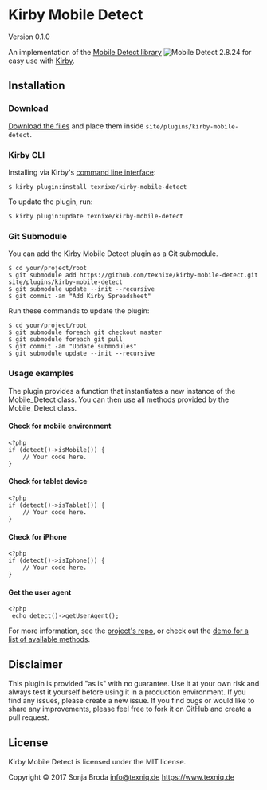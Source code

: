 # Kirby Mobile Detect

Version 0.1.0

An implementation of the [Mobile Detect library](https://github.com/serbanghita/Mobile-Detect) ![Mobile Detect 2.8.24](http://b.repl.ca/v1/Mobile_Detect-2.8.24-green.png) for easy use with [Kirby](https://getkirby.com).

## Installation

### Download

[Download the files](https://github.com/texnixe/kirby-mobile-detect/archive/master.zip) and place them inside `site/plugins/kirby-mobile-detect`.

### Kirby CLI
Installing via Kirby's [command line interface](https://github.com/getkirby/cli):

    $ kirby plugin:install texnixe/kirby-mobile-detect

To update the plugin, run:

    $ kirby plugin:update texnixe/kirby-mobile-detect

### Git Submodule
You can add the Kirby Mobile Detect plugin as a Git submodule.

    $ cd your/project/root
    $ git submodule add https://github.com/texnixe/kirby-mobile-detect.git site/plugins/kirby-mobile-detect
    $ git submodule update --init --recursive
    $ git commit -am "Add Kirby Spreadsheet"

Run these commands to update the plugin:

    $ cd your/project/root
    $ git submodule foreach git checkout master
    $ git submodule foreach git pull
    $ git commit -am "Update submodules"
    $ git submodule update --init --recursive

### Usage examples

The plugin provides a function that instantiates a new instance of the Mobile_Detect class. You can then use all methods provided by the Mobile_Detect class.

#### Check for mobile environment

```
<?php
if (detect()->isMobile()) {
    // Your code here.
}
```

#### Check for tablet device

```
<?php
if (detect()->isTablet()) {
    // Your code here.
}
```
#### Check for iPhone
```
<?php
if (detect()->isIphone()) {
    // Your code here.
}
```

#### Get the user agent

```
<?php
 echo detect()->getUserAgent();
```

For more information, see the [project's repo](https://github.com/serbanghita/Mobile-Detect), or check out the [demo for a list of available methods](http://demo.mobiledetect.net).


## Disclaimer

This plugin is provided "as is" with no guarantee. Use it at your own risk and always test it yourself before using it in a production environment. If you find any issues, please create a new issue. If you find bugs or would like to share any improvements, please feel free to fork it on GitHub and create a pull request.

## License

Kirby Mobile Detect is licensed under the MIT license.

Copyright © 2017 Sonja Broda info@texniq.de https://www.texniq.de

